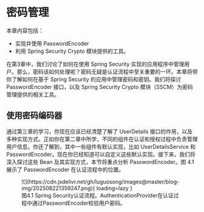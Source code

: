 # 密码管理

本章内容包括：

- 实现并使用 PasswordEncoder
- 利用 Spring Security Crypto 模块提供的工具。

在第3章中，我们讨论了如何在使用 Spring Security 实现的应用程序中管理用户。那么，密码该如何处理呢？密码无疑是认证流程中至关重要的一环。本章将带你了解如何在基于 Spring Security 的应用中管理密码和密钥。我们将探讨 PasswordEncoder 接口，以及 Spring Security Crypto 模块（SSCM）为密码管理提供的相关工具。

## 使用密码编码器

通过第三章的学习，你现在应该已经清楚了解了 UserDetails 接口的作用，以及多种实现方式。正如你在第二章中所学，不同的组件在认证和授权过程中负责管理用户信息。你还了解到，其中一些组件有默认实现，比如 UserDetailsService 和 PasswordEncoder。现在你已经知道可以自定义这些默认实现。接下来，我们将深入探讨这些 Bean 及其实现方式，本节将重点分析 PasswordEncoder。图 4.1 展示了 PasswordEncoder 在认证流程中的位置。

<figure markdown="span">
  ![](https://cdn.jsdelivr.net/gh/luguosong/images@master/blog-img/202508221359247.png){ loading=lazy }
  <figcaption>图4.1 Spring Security认证流程。AuthenticationProvider在认证过程中通过PasswordEncoder校验用户密码。</figcaption>
</figure>

